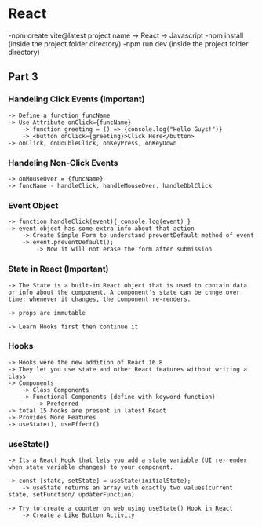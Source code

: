 # React
-npm create vite@latest
    project name -> React -> Javascript
-npm install (inside the project folder directory)
-npm run dev (inside the project folder directory)

## Part 3

### Handeling Click Events (Important)
    -> Define a function funcName
    -> Use Attribute onClick={funcName}
        -> function greeting = () => {console.log("Hello Guys!")}
        -> <button onClick={greeting}>Click Here</button>
    -> onClick, onDoubleClick, onKeyPress, onKeyDown

### Handeling Non-Click Events
    -> onMouseOver = {funcName}
    -> funcName - handleClick, handleMouseOver, handleDblClick

### Event Object
    -> function handleClick(event){ console.log(event) }
    -> event object has some extra info about that action
        -> Create Simple Form to understand preventDefault method of event
        -> event.preventDefault();
            -> Now it will not erase the form after submission

### State in React (Important)
    -> The State is a built-in React object that is used to contain data or info about the component. A component's state can be chnge over time; whenever it changes, the component re-renders.

    -> props are immutable

    -> Learn Hooks first then continue it

### Hooks
    -> Hooks were the new addition of React 16.8
    -> They let you use state and other React features without writing a class
    -> Components
        -> Class Components
        -> Functional Components (define with keyword function)
            -> Preferred
    -> total 15 hooks are present in latest React
    -> Provides More Features
    -> useState(), useEffect()

### useState()
    -> Its a React Hook that lets you add a state variable (UI re-render when state variable changes) to your component.

    -> const [state, setState] = useState(initialState);
        -> useState returns an array with exactly two values(current state, setFunction/ updaterFunction)

    -> Try to create a counter on web using useState() Hook in React
        -> Create a Like Button Activity

    




